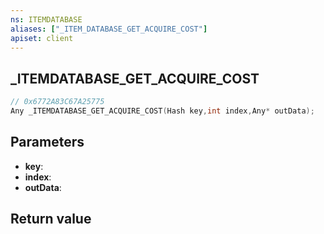 ```yaml
---
ns: ITEMDATABASE
aliases: ["_ITEM_DATABASE_GET_ACQUIRE_COST"]
apiset: client
---
```

## _ITEMDATABASE_GET_ACQUIRE_COST

```c
// 0x6772A83C67A25775
Any _ITEMDATABASE_GET_ACQUIRE_COST(Hash key,int index,Any* outData);
```


## Parameters
* **key**:
* **index**:
* **outData**:

## Return value

